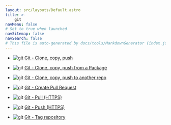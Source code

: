 ```yaml
---
layout: src/layouts/Default.astro
title: >-
    git
navMenu: false
# Set to true when launched
navSitemap: false
navSearch: false
# This file is auto-generated by docs/tools/MarkdownGenerator (index.js)
---
```


<ul>

<li>

![git](https://i.octopus.com/library/step-templates/git.png) [Git - Clone, copy, push](/integrations/git/git-clone-copy-push)

</li>
        
<li>

![git](https://i.octopus.com/library/step-templates/git.png) [Git - Clone, copy, push from a Package](/integrations/git/git-clone-copy-push-from-a-package)

</li>
        
<li>

![git](https://i.octopus.com/library/step-templates/git.png) [Git - Clone, copy, push to another repo](/integrations/git/git-clone-copy-push-to-another-repo)

</li>
        
<li>

![git](https://i.octopus.com/library/step-templates/git.png) [Git - Create Pull Request](/integrations/git/git-create-pull-request)

</li>
        
<li>

![git](https://i.octopus.com/library/step-templates/git.png) [Git - Pull (HTTPS)](/integrations/git/git-pull-https)

</li>
        
<li>

![git](https://i.octopus.com/library/step-templates/git.png) [Git - Push (HTTPS)](/integrations/git/git-push-https)

</li>
        
<li>

![git](https://i.octopus.com/library/step-templates/git.png) [Git - Tag repository](/integrations/git/git-tag-repository)

</li>
        
</ul>
